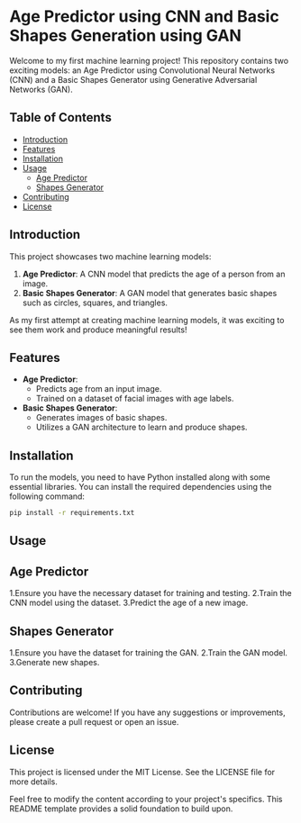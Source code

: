 # Age Predictor using CNN and Basic Shapes Generation using GAN

Welcome to my first machine learning project! This repository contains two exciting models: an Age Predictor using Convolutional Neural Networks (CNN) and a Basic Shapes Generator using Generative Adversarial Networks (GAN).

## Table of Contents
- [Introduction](#introduction)
- [Features](#features)
- [Installation](#installation)
- [Usage](#usage)
  - [Age Predictor](#age-predictor)
  - [Shapes Generator](#shapes-generator)
- [Contributing](#contributing)
- [License](#license)

## Introduction
This project showcases two machine learning models:
1. **Age Predictor**: A CNN model that predicts the age of a person from an image.
2. **Basic Shapes Generator**: A GAN model that generates basic shapes such as circles, squares, and triangles.

As my first attempt at creating machine learning models, it was exciting to see them work and produce meaningful results!

## Features
- **Age Predictor**:
  - Predicts age from an input image.
  - Trained on a dataset of facial images with age labels.
- **Basic Shapes Generator**:
  - Generates images of basic shapes.
  - Utilizes a GAN architecture to learn and produce shapes.

## Installation
To run the models, you need to have Python installed along with some essential libraries. You can install the required dependencies using the following command:

```bash
pip install -r requirements.txt
```

## Usage

## Age Predictor
1.Ensure you have the necessary dataset for training and testing.
2.Train the CNN model using the dataset.
3.Predict the age of a new image.


## Shapes Generator
1.Ensure you have the dataset for training the GAN.
2.Train the GAN model.
3.Generate new shapes.


## Contributing
Contributions are welcome! If you have any suggestions or improvements, please create a pull request or open an issue.

## License
This project is licensed under the MIT License. See the LICENSE file for more details.

Feel free to modify the content according to your project's specifics. This README template provides a solid foundation to build upon.


